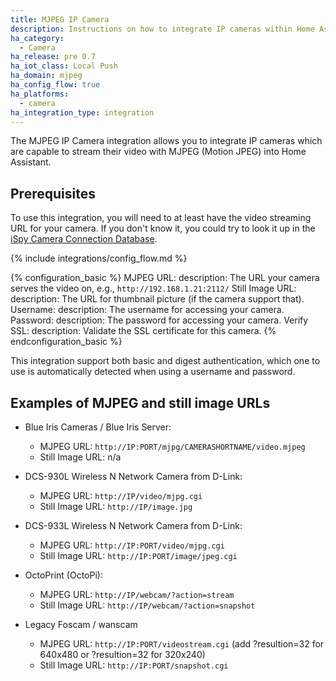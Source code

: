 ```yaml
---
title: MJPEG IP Camera
description: Instructions on how to integrate IP cameras within Home Assistant.
ha_category:
  - Camera
ha_release: pre 0.7
ha_iot_class: Local Push
ha_domain: mjpeg
ha_config_flow: true
ha_platforms:
  - camera
ha_integration_type: integration
---
```


The MJPEG IP Camera integration allows you to integrate IP cameras which are
capable to stream their video with MJPEG (Motion JPEG) into Home Assistant.

## Prerequisites

To use this integration, you will need to at least have the video streaming
URL for your camera. If you don't know it, you could try to look it up
in the [iSpy Camera Connection Database](https://www.ispyconnect.com/cameras).

{% include integrations/config_flow.md %}

{% configuration_basic %}
MJPEG URL:
  description: The URL your camera serves the video on, e.g., `http://192.168.1.21:2112/`
Still Image URL:
  description: The URL for thumbnail picture (if the camera support that).
Username:
  description: The username for accessing your camera.
Password:
  description: The password for accessing your camera.
Verify SSL:
  description: Validate the SSL certificate for this camera.
{% endconfiguration_basic %}

This integration support both basic and digest authentication, which one to
use is automatically detected when using a username and password.

## Examples of MJPEG and still image URLs

- Blue Iris Cameras / Blue Iris Server:
  - MJPEG URL: `http://IP:PORT/mjpg/CAMERASHORTNAME/video.mjpeg`
  - Still Image URL: n/a

- DCS-930L Wireless N Network Camera from D-Link:
  - MJPEG URL: `http://IP/video/mjpg.cgi`
  - Still Image URL: `http://IP/image.jpg`

- DCS-933L Wireless N Network Camera from D-Link:
  - MJPEG URL: `http://IP:PORT/video/mjpg.cgi`
  - Still Image URL: `http://IP:PORT/image/jpeg.cgi`

- OctoPrint (OctoPi):
  - MJPEG URL: `http://IP/webcam/?action=stream`
  - Still Image URL: `http://IP/webcam/?action=snapshot`

- Legacy Foscam / wanscam
  - MJPEG URL: `http://IP:PORT/videostream.cgi` (add ?resultion=32 for 640x480 or ?resultion=32 for 320x240)
  - Still Image URL: `http://IP:PORT/snapshot.cgi`
